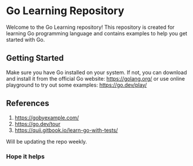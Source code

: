 # Go Learning Repository
Welcome to the Go Learning repository! This repository is created for learning Go programming language and contains examples to help you get started with Go.

## Getting Started
Make sure you have Go installed on your system. If not, you can download and install it from the official Go website: https://golang.org/ or use online playground to try out some examples: https://go.dev/play/

## References
1. https://gobyexample.com/
2. https://go.dev/tour
3. https://quii.gitbook.io/learn-go-with-tests/

Will be updating the repo weekly.

### Hope it helps
   
